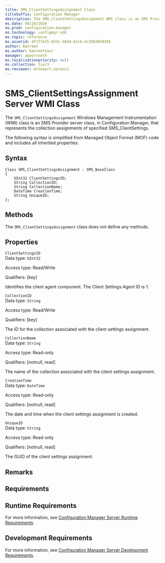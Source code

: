 ```yaml
---
title: SMS_ClientSettingsAssignment Class
titleSuffix: Configuration Manager
description: The SMS_ClientSettingsAssignment WMI class is an SMS Provider server class, in Configuration Manager, that represents the collection assignments of specified SMS_ClientSettings.
ms.date: 09/20/2016
ms.prod: configuration-manager
ms.technology: configmgr-sdk
ms.topic: reference
ms.assetid: df1f7e55-033c-4644-b1cb-dc395d859345
author: Banreet
ms.author: banreetkaur
manager: apoorvseth
ms.localizationpriority: null
ms.collection: tier3
ms.reviewer: mstewart,aaroncz 
---
```

# SMS_ClientSettingsAssignment Server WMI Class
The `SMS_ClientSettingsAssignment` Windows Management Instrumentation (WMI) class is an SMS Provider server class, in Configuration Manager, that represents the collection assignments of specified SMS_ClientSettings.   

 The following syntax is simplified from Managed Object Format (MOF) code and includes all inherited properties.  

## Syntax  

```  
Class SMS_ClientSettingsAssignment : SMS_BaseClass  
{  
    UInt32 ClientSettingsID;  
    String CollectionID;  
    String CollectionName;  
    DateTime CreationTime;  
    String UniqueID;  
};  
```  

## Methods  
 The `SMS_ClientSettingsAssignment` class does not define any methods.  

## Properties  
 `ClientSettingsID`  
 Data type: `UInt32`  

 Access type: Read/Write  

 Qualifiers: [key]  

 Identifies the client agent component. The Client Settings Agent ID is 1.  

 `CollectionID`  
 Data type: `String`  

 Access type: Read/Write  

 Qualifiers: [key]  

 The ID for the collection associated with the client settings assignment.  

 `CollectionName`  
 Data type: `String`  

 Access type: Read-only  

 Qualifiers: [notnull, read]  

 The name of the collection associated with the client settings assignment.  

 `CreationTime`  
 Data type: `DateTime`  

 Access type: Read-only  

 Qualifiers: [notnull, read]  

 The date and time when the client settings assignment is created.  

 `UniqueID`  
 Data type: `String`  

 Access type: Read-only  

 Qualifiers: [notnull, read]  

 The GUID of the client settings assignment.  

## Remarks  

## Requirements  

## Runtime Requirements  
 For more information, see [Configuration Manager Server Runtime Requirements](../../../../../develop/core/reqs/server-runtime-requirements.md).  

## Development Requirements  
 For more information, see [Configuration Manager Server Development Requirements](../../../../../develop/core/reqs/server-development-requirements.md).
